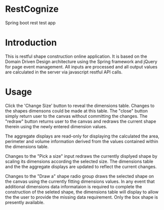 # RestCognize
Spring boot rest test app

# Introduction
This is restful shape construction online application. It is based on the Domain Driven Design architecture using the Spring framework and jQuery for page event management. All inputs are processed and all output values are calculated in the server via javascript restful API calls.

# Usage
Click the 'Change Size' button to reveal the dimensions table. Changes to the shapes dimensons could be made at this table. The "close" button simply return user to the canvas without committing the changes. The "redraw" button returns user to the canvas and redraws the current shape therein using the newly entered dimension values. 


The aggregate displays are read-only for displaying the calculated the area, perimeter and volume information derived from the values contained within the dimensions table.

Changes to the "Pick a size" input redraws the currently displyed shape by scaling its dimensions according the selected size. The dimensions table and the the aggregate displays are updated to reflect the current changes.

Changes to the "Draw a" shape radio group draws the selected shape on the canvas using the currently fitting dimensions values. In any event that additional dimensions data informataion is required to complete the construction of the seleted shape, the dimensions table will display to allow the the user to provide the missing data requirement. Only the box shape is presently available.
